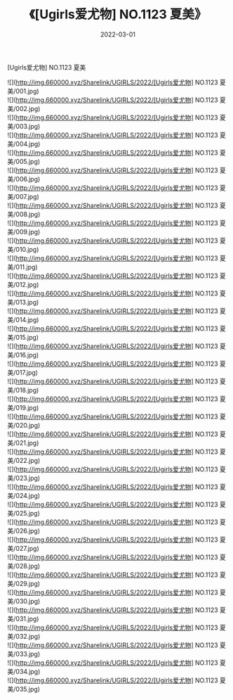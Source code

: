 ﻿---
layout: post
title:  《[Ugirls爱尤物] NO.1123 夏美》
date:   2022-03-01
img: http://img.660000.xyz/Sharelink/UGIRLS/2022/[Ugirls爱尤物] NO.1123 夏美/000.jpg
categories: [美女, 清纯, 唯美]
---

[Ugirls爱尤物] NO.1123 夏美

 ![](http://img.660000.xyz/Sharelink/UGIRLS/2022/[Ugirls爱尤物] NO.1123 夏美/001.jpg) <br>![](http://img.660000.xyz/Sharelink/UGIRLS/2022/[Ugirls爱尤物] NO.1123 夏美/002.jpg) <br>![](http://img.660000.xyz/Sharelink/UGIRLS/2022/[Ugirls爱尤物] NO.1123 夏美/003.jpg) <br>![](http://img.660000.xyz/Sharelink/UGIRLS/2022/[Ugirls爱尤物] NO.1123 夏美/004.jpg) <br>![](http://img.660000.xyz/Sharelink/UGIRLS/2022/[Ugirls爱尤物] NO.1123 夏美/005.jpg) <br>![](http://img.660000.xyz/Sharelink/UGIRLS/2022/[Ugirls爱尤物] NO.1123 夏美/006.jpg) <br>![](http://img.660000.xyz/Sharelink/UGIRLS/2022/[Ugirls爱尤物] NO.1123 夏美/007.jpg) <br>![](http://img.660000.xyz/Sharelink/UGIRLS/2022/[Ugirls爱尤物] NO.1123 夏美/008.jpg) <br>![](http://img.660000.xyz/Sharelink/UGIRLS/2022/[Ugirls爱尤物] NO.1123 夏美/009.jpg) <br>![](http://img.660000.xyz/Sharelink/UGIRLS/2022/[Ugirls爱尤物] NO.1123 夏美/010.jpg) <br>![](http://img.660000.xyz/Sharelink/UGIRLS/2022/[Ugirls爱尤物] NO.1123 夏美/011.jpg) <br>![](http://img.660000.xyz/Sharelink/UGIRLS/2022/[Ugirls爱尤物] NO.1123 夏美/012.jpg) <br>![](http://img.660000.xyz/Sharelink/UGIRLS/2022/[Ugirls爱尤物] NO.1123 夏美/013.jpg) <br>![](http://img.660000.xyz/Sharelink/UGIRLS/2022/[Ugirls爱尤物] NO.1123 夏美/014.jpg) <br>![](http://img.660000.xyz/Sharelink/UGIRLS/2022/[Ugirls爱尤物] NO.1123 夏美/015.jpg) <br>![](http://img.660000.xyz/Sharelink/UGIRLS/2022/[Ugirls爱尤物] NO.1123 夏美/016.jpg) <br>![](http://img.660000.xyz/Sharelink/UGIRLS/2022/[Ugirls爱尤物] NO.1123 夏美/017.jpg) <br>![](http://img.660000.xyz/Sharelink/UGIRLS/2022/[Ugirls爱尤物] NO.1123 夏美/018.jpg) <br>![](http://img.660000.xyz/Sharelink/UGIRLS/2022/[Ugirls爱尤物] NO.1123 夏美/019.jpg) <br>![](http://img.660000.xyz/Sharelink/UGIRLS/2022/[Ugirls爱尤物] NO.1123 夏美/020.jpg) <br>![](http://img.660000.xyz/Sharelink/UGIRLS/2022/[Ugirls爱尤物] NO.1123 夏美/021.jpg) <br>![](http://img.660000.xyz/Sharelink/UGIRLS/2022/[Ugirls爱尤物] NO.1123 夏美/022.jpg) <br>![](http://img.660000.xyz/Sharelink/UGIRLS/2022/[Ugirls爱尤物] NO.1123 夏美/023.jpg) <br>![](http://img.660000.xyz/Sharelink/UGIRLS/2022/[Ugirls爱尤物] NO.1123 夏美/024.jpg) <br>![](http://img.660000.xyz/Sharelink/UGIRLS/2022/[Ugirls爱尤物] NO.1123 夏美/025.jpg) <br>![](http://img.660000.xyz/Sharelink/UGIRLS/2022/[Ugirls爱尤物] NO.1123 夏美/026.jpg) <br>![](http://img.660000.xyz/Sharelink/UGIRLS/2022/[Ugirls爱尤物] NO.1123 夏美/027.jpg) <br>![](http://img.660000.xyz/Sharelink/UGIRLS/2022/[Ugirls爱尤物] NO.1123 夏美/028.jpg) <br>![](http://img.660000.xyz/Sharelink/UGIRLS/2022/[Ugirls爱尤物] NO.1123 夏美/029.jpg) <br>![](http://img.660000.xyz/Sharelink/UGIRLS/2022/[Ugirls爱尤物] NO.1123 夏美/030.jpg) <br>![](http://img.660000.xyz/Sharelink/UGIRLS/2022/[Ugirls爱尤物] NO.1123 夏美/031.jpg) <br>![](http://img.660000.xyz/Sharelink/UGIRLS/2022/[Ugirls爱尤物] NO.1123 夏美/032.jpg) <br>![](http://img.660000.xyz/Sharelink/UGIRLS/2022/[Ugirls爱尤物] NO.1123 夏美/033.jpg) <br>![](http://img.660000.xyz/Sharelink/UGIRLS/2022/[Ugirls爱尤物] NO.1123 夏美/034.jpg) <br>![](http://img.660000.xyz/Sharelink/UGIRLS/2022/[Ugirls爱尤物] NO.1123 夏美/035.jpg) <br>